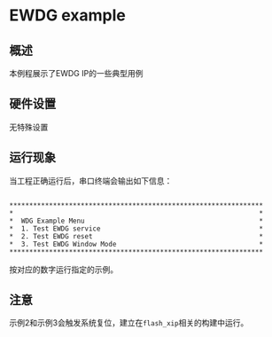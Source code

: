 # EWDG example

## 概述

本例程展示了EWDG IP的一些典型用例

## 硬件设置

无特殊设置

## 运行现象

当工程正确运行后，串口终端会输出如下信息：
```console

****************************************************************
*                                                              *
*  WDG Example Menu                                            *
*  1. Test EWDG service                                        *
*  2. Test EWDG reset                                          *
*  3. Test EWDG Window Mode                                    *
****************************************************************

```

按对应的数字运行指定的示例。

## 注意

示例2和示例3会触发系统复位，建立在`flash_xip`相关的构建中运行。
